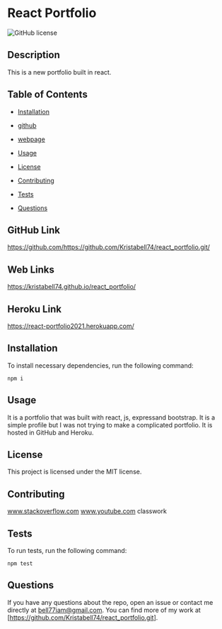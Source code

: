 # React Portfolio
![GitHub license](https://img.shields.io/badge/license-MIT-blue.svg)

## Description

This is a new portfolio built in react.

## Table of Contents 

* [Installation](#installation)

* [github](#github)

* [webpage](#webpage)

* [Usage](#usage)

* [License](#license)

* [Contributing](#contributing)

* [Tests](#tests)

* [Questions](#questions)

## GitHub Link 
https://github.com/https://github.com/Kristabell74/react_portfolio.git/

## Web Links 
https://kristabell74.github.io/react_portfolio/

## Heroku Link
https://react-portfolio2021.herokuapp.com/

## Installation

To install necessary dependencies, run the following command:

```
npm i 
```

## Usage

It is a portfolio that was built with react, js, expressand bootstrap. It is a simple profile but I was not trying to make a complicated portfolio. It is hosted in GitHub and Heroku.

## License

This project is licensed under the MIT license.
  
## Contributing

www.stackoverflow.com
www.youtube.com
classwork 


## Tests

To run tests, run the following command:

```
npm test
```

## Questions

If you have any questions about the repo, open an issue or contact me directly at bell77iam@gmail.com. You can find more of my work at [https://github.com/Kristabell74/react_portfolio.git].


